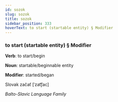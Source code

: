 ```yaml
---
id: sozok
slug: sozok
title: sozok
sidebar_position: 333
hoverText: to start (startable entity) § Modifier
---
```


### to start (startable entity) § Modifier

**Verb**: to start/begin

**Noun**: startable/beginnable entity

**Modifier**: started/began

Slovak začať [ˈzat͡ʃac]

*Balto-Slavic Language Family*